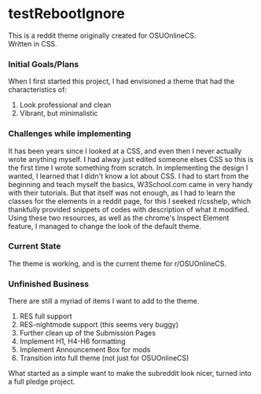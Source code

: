 # testRebootIgnore #

This is a reddit theme originally created for OSUOnlineCS.  
Written in CSS.

### Initial Goals/Plans ###
When I first started this project, I had envisioned a theme that had the characteristics of:  
  1.  Look professional and clean   
  2.  Vibrant, but minimalistic   

### Challenges while implementing ###
It has been years since I looked at a CSS, and even then I never actually wrote anything myself. 
I had alway just edited someone elses CSS so this is the first time I wrote something from scratch.
In implementing the design I wanted, I learned that I didn't know a lot about CSS. I had to start
from the beginning and teach myself the basics, W3School.com came in very handy with their tutorials.
But that itself was not enough, as I had to learn the classes for the elements in a reddit page, for
this I seeked r/csshelp, which thankfully provided snippets of codes with description of what it 
modified. Using these two resources, as well as the chrome's Inspect Element feature, I managed to
change the look of the default theme.   

### Current State ###
The theme is working, and is the current theme for r/OSUOnlineCS.  

### Unfinished Business ###
There are still a myriad of items I want to add to the theme.  
  1.  RES full support  
  2.  RES-nightmode support (this seems very buggy)   
  3.  Further clean up of the Submission Pages  
  4.  Implement H1, H4-H6 formatting  
  5.  Implement Announcement Box for mods  
  6.  Transition into full theme (not just for OSUOnlineCS)  
    
What started as a simple want to make the subreddit look nicer, turned into a full pledge project.   

